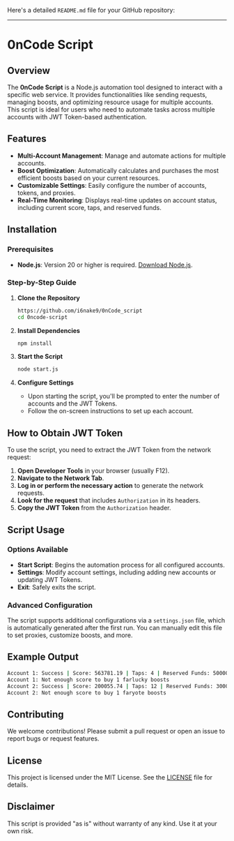 Here's a detailed `README.md` file for your GitHub repository:

---

# 0nCode Script

## Overview

The **0nCode Script** is a Node.js automation tool designed to interact with a specific web service. It provides functionalities like sending requests, managing boosts, and optimizing resource usage for multiple accounts. This script is ideal for users who need to automate tasks across multiple accounts with JWT Token-based authentication.

## Features

- **Multi-Account Management**: Manage and automate actions for multiple accounts.
- **Boost Optimization**: Automatically calculates and purchases the most efficient boosts based on your current resources.
- **Customizable Settings**: Easily configure the number of accounts, tokens, and proxies.
- **Real-Time Monitoring**: Displays real-time updates on account status, including current score, taps, and reserved funds.

## Installation

### Prerequisites

- **Node.js**: Version 20 or higher is required. [Download Node.js](https://nodejs.org/).

### Step-by-Step Guide

1. **Clone the Repository**

   ```bash
   https://github.com/i6nake9/0nCode_script
   cd 0ncode-script
   ```

2. **Install Dependencies**

   ```bash
   npm install
   ```

3. **Start the Script**

   ```bash
   node start.js
   ```

4. **Configure Settings**
   - Upon starting the script, you'll be prompted to enter the number of accounts and the JWT Tokens.
   - Follow the on-screen instructions to set up each account.

## How to Obtain JWT Token

To use the script, you need to extract the JWT Token from the network request:

1. **Open Developer Tools** in your browser (usually F12).
2. **Navigate to the Network Tab**.
3. **Log in or perform the necessary action** to generate the network requests.
4. **Look for the request** that includes `Authorization` in its headers.
5. **Copy the JWT Token** from the `Authorization` header.

## Script Usage

### Options Available

- **Start Script**: Begins the automation process for all configured accounts.
- **Settings**: Modify account settings, including adding new accounts or updating JWT Tokens.
- **Exit**: Safely exits the script.

### Advanced Configuration

The script supports additional configurations via a `settings.json` file, which is automatically generated after the first run. You can manually edit this file to set proxies, customize boosts, and more.

## Example Output

```bash
Account 1: Success | Score: 563781.19 | Taps: 4 | Reserved Funds: 500000
Account 1: Not enough score to buy 1 farlucky boosts
Account 2: Success | Score: 200055.74 | Taps: 12 | Reserved Funds: 300000
Account 2: Not enough score to buy 1 faryote boosts
```

## Contributing

We welcome contributions! Please submit a pull request or open an issue to report bugs or request features.

## License

This project is licensed under the MIT License. See the [LICENSE](LICENSE) file for details.

## Disclaimer

This script is provided "as is" without warranty of any kind. Use it at your own risk.
